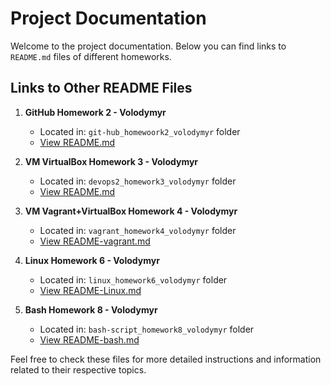 # Project Documentation

Welcome to the project documentation. Below you can find links to  `README.md` files of different homeworks.
## Links to Other README Files

1. **GitHub Homework 2 - Volodymyr**
    - Located in: `git-hub_homewoork2_volodymyr` folder
    - [View README.md](./git-hub_homewoork2_volodymyr/README.md)

2. **VM VirtualBox Homework 3 - Volodymyr**
    - Located in: `devops2_homework3_volodymyr` folder
    - [View README.md](./devops2_homework3_volodymyr/README.md)

3. **VM Vagrant+VirtualBox Homework 4 - Volodymyr**
   - Located in: `vagrant_homework4_volodymyr` folder
   - [View README-vagrant.md](./vagrant_homework4_volodymyr/README-vagrant.md)

4. **Linux Homework 6 - Volodymyr**
   - Located in: `linux_homework6_volodymyr` folder
   - [View README-Linux.md](./linux_homework6_volodymyr/README-Linux.md)

5. **Bash Homework 8 - Volodymyr**
   - Located in: `bash-script_homework8_volodymyr` folder
   - [View README-bash.md](./bash-script_homework8_volodymyr/README-bash.md)

Feel free to check these files for more detailed instructions and information related to their respective topics.

